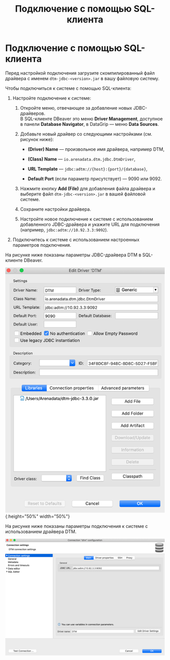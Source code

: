 ﻿---
layout: default
title: Подключение с помощью SQL-клиента
nav_order: 1
parent: Подключение
grand_parent: Работа с системой
has_children: false
has_toc: false
---

Подключение с помощью SQL-клиента
=================================

Перед настройкой подключения загрузите скомпилированный файл драйвера с именем `dtm-jdbc-<version>.jar` 
в вашу файловую систему.

Чтобы подключиться к системе с помощью SQL-клиента:

1.  Настройте подключение к системе:

    1.  Откройте меню, отвечающее за добавление новых JDBC-драйверов.  
        В SQL-клиенте DBeaver это меню **Driver Management**, доступное в панели **Database Navigator**, 
        в DataGrip — меню **Data Sources**.

    2.  Добавьте новый драйвер со следующими настройками (см. рисунок ниже):

        -   **(Driver) Name** — произвольное имя драйвера, например DTM,

        -   **(Class) Name** — `io.arenadata.dtm.jdbc.DtmDriver`,

        -   **URL Template** — `jdbc:adtm://{host}:{port}/{database}`,

        -   **Default Port** (если параметр присутствует) — 9090 или 9092.

    3.  Нажмите кнопку **Add (File)** для добавления файла драйвера и выберите файл `dtm-jdbc-<version>.jar` 
        в вашей файловой системе.

    4.  Сохраните настройки драйвера.

    5.  Настройте новое подключение к системе с использованием добавленного JDBC-драйвера и укажите URL 
        для подключения (например, `jdbc:adtm://10.92.3.3:9092`).

2.  Подключитесь к системе с использованием настроенных параметров подключения.

На рисунке ниже показаны параметры JDBC-драйвера DTM в SQL-клиенте DBeaver.

![Alt text](Настройки_драйвера.png){:height="50%" width="50%"}

На рисунке ниже показаны параметры подключения к системе с использованием драйвера DTM.

![Alt text](Настройки_подключения.png)